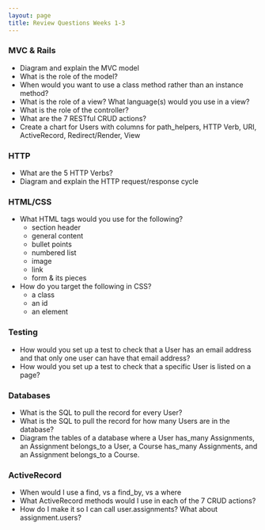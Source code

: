 ```yaml
---
layout: page
title: Review Questions Weeks 1-3
---
```


### MVC & Rails
* Diagram and explain the MVC model
* What is the role of the model?
* When would you want to use a class method rather than an instance method?
* What is the role of a view? What language(s) would you use in a view?
* What is the role of the controller?
* What are the 7 RESTful CRUD actions?
* Create a chart for Users with columns for path_helpers, HTTP Verb, URI, ActiveRecord, Redirect/Render, View

### HTTP
* What are the 5 HTTP Verbs?
* Diagram and explain the HTTP request/response cycle

### HTML/CSS
* What HTML tags would you use for the following?
  * section header
  * general content
  * bullet points
  * numbered list
  * image
  * link
  * form & its pieces  
* How do you target the following in CSS?
  * a class
  * an id
  * an element

### Testing
* How would you set up a test to check that a User has an email address and that only one user can have that email address?
* How would you set up a test to check that a specific User is listed on a page?

### Databases
* What is the SQL to pull the record for every User?
* What is the SQL to pull the record for how many Users are in the database?
* Diagram the tables of a database where a User has_many Assignments, an Assignment belongs_to a User, a Course has_many Assignments, and an Assignment belongs_to a Course.

### ActiveRecord
* When would I use a find, vs a find_by, vs a where
* What ActiveRecord methods would I use in each of the 7 CRUD actions?
* How do I make it so I can call user.assignments? What about assignment.users?
